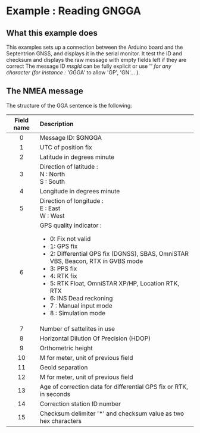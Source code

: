 # Example : Reading GNGGA #

## What this example does ##

This examples sets up a connection between the Arduino board and the Septentrion GNSS, and displays it in the serial monitor. 
It test the ID and checksum and displays the raw message with empty fields left if they are correct
The message ID *msgId* can be fully explicit or use '*' for any character (for instance : 'G*GGA' to allow 'GP', 'GN'... ).

## The NMEA message ##

The structure of the GGA sentence is the following:  

| Field name  | Description |
| :---------: | :-----------| 
| 0           | Message ID: $GNGGA |
| 1           | UTC of position fix |
| 2           | Latitude in degrees minute |
| 3           | Direction of latitude : <br> N : North <br> S : South |
| 4           | Longitude in degrees minute |
| 5           | Direction of longitude : <br> E : East <br> W : West |
| 6           | GPS quality indicator : <ul> <li> 0: Fix not valid </li> <li> 1: GPS fix </li> <li> 2: Differential GPS fix (DGNSS), SBAS, OmniSTAR VBS, Beacon, RTX in GVBS mode </li> <li> 3: PPS fix </li> <li> 4: RTK fix </li> <li> 5: RTK Float, OmniSTAR XP/HP, Location RTK, RTX </li> <li> 6: INS Dead reckoning </li> <li> 7 : Manual input mode </li> <li> 8 : Simulation mode </li> </ul> |
| 7           | Number of sattelites in use |
| 8           | Horizontal Dilution Of Precision (HDOP) |
| 9           | Orthometric height |
| 10          | M for meter, unit of previous field |
| 11          | Geoid separation |
| 12          | M for meter, unit of previous field |
| 13          | Age of correction data for differential GPS fix or RTK, in seconds |
| 14          | Correction station ID number |
| 15          | Checksum delimiter '*' and checksum value as two hex characters|